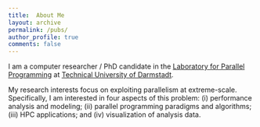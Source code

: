 ```yaml
---
title:  About Me
layout: archive
permalink: /pubs/
author_profile: true
comments: false
---
```


I am a computer researcher / PhD candidate in the [Laboratory for Parallel Programming](https://www.parallel.informatik.tu-darmstadt.de/team/sergei-shudler/) at [Technical University of Darmstadt](https://www.parallel.informatik.tu-darmstadt.de/informatik/).

My research interests focus on exploiting parallelism at extreme-scale. Specifically, I am  interested in four aspects of this problem: (i) performance analysis and modeling; (ii) parallel  programming paradigms and algorithms; (iii) HPC applications; and (iv) visualization of analysis data.
